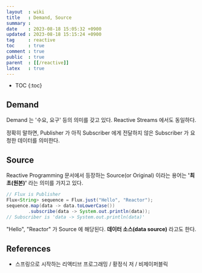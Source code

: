 ```yaml
---
layout  : wiki
title   : Demand, Source
summary : 
date    : 2023-08-18 15:05:32 +0900
updated : 2023-08-18 15:15:24 +0900
tag     : reactive
toc     : true
comment : true
public  : true
parent  : [[/reactive]]
latex   : true
---
```

* TOC
{:toc}

## Demand

Demand 는 '수요, 요구' 등의 의미를 갖고 있다. Reactive Streams 에서도 동일하다.

정확히 말하면, Publisher 가 아직 Subscriber 에게 전달하지 않은 Subscriber 가 요청한 데이터를 의미한다.

## Source

Reactive Programming 문서에서 등장하는 Source(or Original) 이라는 용어는 __'최초(원본)'__ 라는 의미를 가지고 있다.

```java
// Flux is Publisher
Flux<String> sequence = Flux.just("Hello", "Reactor");
sequence.map(data -> data.toLowerCase())
        .subscribe(data -> System.out.println(data));
// Subscriber is 'data -> System.out.println(data)'
```

"Hello", "Reactor" 가 Source 에 해당된다. __데이터 소스(data source)__ 라고도 한다.

## References

- 스프링으로 시작하는 리액티브 프로그래밍 / 황정식 저 / 비제이퍼블릭
